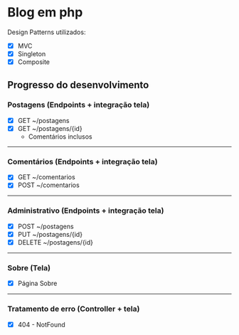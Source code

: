 # Blog em php

Design Patterns utilizados:

- [x] MVC
- [x] Singleton
- [x] Composite

## Progresso do desenvolvimento

### Postagens (Endpoints + integração tela)

- [x] GET ~/postagens
- [x] GET ~/postagens/{id}
  - Comentários inclusos

---

### Comentários (Endpoints + integração tela)

- [x] GET ~/comentarios
- [x] POST ~/comentarios

---

### Administrativo (Endpoints + integração tela)

- [x] POST ~/postagens
- [x] PUT ~/postagens/{id}
- [x] DELETE ~/postagens/{id}

---

### Sobre (Tela)

- [x] Página Sobre

---

### Tratamento de erro (Controller + tela)

- [x] 404 - NotFound
